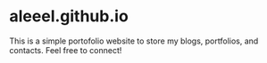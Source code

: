 # aleeel.github.io

This is a simple portofolio website to store my blogs, portfolios, and contacts. Feel free to connect!
